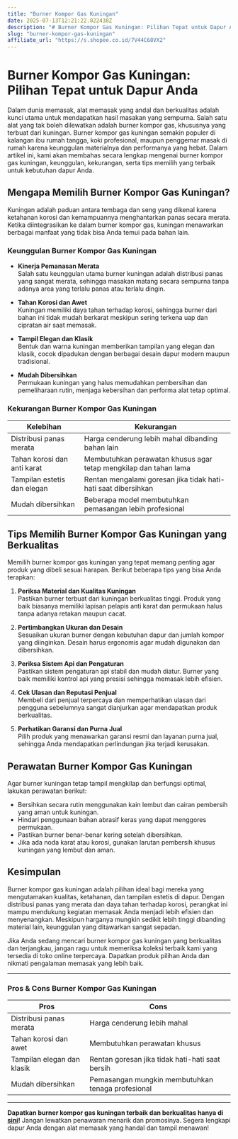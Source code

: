 ```yaml
---
title: "Burner Kompor Gas Kuningan"
date: 2025-07-13T12:21:22.022438Z
description: "# Burner Kompor Gas Kuningan: Pilihan Tepat untuk Dapur Anda..."
slug: "burner-kompor-gas-kuningan"
affiliate_url: "https://s.shopee.co.id/7V44C68VX2"
---
```

# Burner Kompor Gas Kuningan: Pilihan Tepat untuk Dapur Anda

Dalam dunia memasak, alat memasak yang andal dan berkualitas adalah kunci utama untuk mendapatkan hasil masakan yang sempurna. Salah satu alat yang tak boleh dilewatkan adalah burner kompor gas, khususnya yang terbuat dari kuningan. Burner kompor gas kuningan semakin populer di kalangan ibu rumah tangga, koki profesional, maupun penggemar masak di rumah karena keunggulan materialnya dan performanya yang hebat. Dalam artikel ini, kami akan membahas secara lengkap mengenai burner kompor gas kuningan, keunggulan, kekurangan, serta tips memilih yang terbaik untuk kebutuhan dapur Anda.

## Mengapa Memilih Burner Kompor Gas Kuningan?

Kuningan adalah paduan antara tembaga dan seng yang dikenal karena ketahanan korosi dan kemampuannya menghantarkan panas secara merata. Ketika diintegrasikan ke dalam burner kompor gas, kuningan menawarkan berbagai manfaat yang tidak bisa Anda temui pada bahan lain.

### Keunggulan Burner Kompor Gas Kuningan

- **Kinerja Pemanasan Merata**  
  Salah satu keunggulan utama burner kuningan adalah distribusi panas yang sangat merata, sehingga masakan matang secara sempurna tanpa adanya area yang terlalu panas atau terlalu dingin.

- **Tahan Korosi dan Awet**  
  Kuningan memiliki daya tahan terhadap korosi, sehingga burner dari bahan ini tidak mudah berkarat meskipun sering terkena uap dan cipratan air saat memasak.

- **Tampil Elegan dan Klasik**  
  Bentuk dan warna kuningan memberikan tampilan yang elegan dan klasik, cocok dipadukan dengan berbagai desain dapur modern maupun tradisional.

- **Mudah Dibersihkan**  
  Permukaan kuningan yang halus memudahkan pembersihan dan pemeliharaan rutin, menjaga kebersihan dan performa alat tetap optimal.

### Kekurangan Burner Kompor Gas Kuningan

| Kelebihan                            | Kekurangan                                                      |
|--------------------------------------|-----------------------------------------------------------------|
| Distribusi panas merata             | Harga cenderung lebih mahal dibanding bahan lain               |
| Tahan korosi dan anti karat        | Membutuhkan perawatan khusus agar tetap mengkilap dan tahan lama |
| Tampilan estetis dan elegan        | Rentan mengalami goresan jika tidak hati-hati saat dibersihkan |
| Mudah dibersihkan                   | Beberapa model membutuhkan pemasangan lebih profesional     |

## Tips Memilih Burner Kompor Gas Kuningan yang Berkualitas

Memilih burner kompor gas kuningan yang tepat memang penting agar produk yang dibeli sesuai harapan. Berikut beberapa tips yang bisa Anda terapkan:

1. **Periksa Material dan Kualitas Kuningan**  
   Pastikan burner terbuat dari kuningan berkualitas tinggi. Produk yang baik biasanya memiliki lapisan pelapis anti karat dan permukaan halus tanpa adanya retakan maupun cacat.

2. **Pertimbangkan Ukuran dan Desain**  
   Sesuaikan ukuran burner dengan kebutuhan dapur dan jumlah kompor yang diinginkan. Desain harus ergonomis agar mudah digunakan dan dibersihkan.

3. **Periksa Sistem Api dan Pengaturan**  
   Pastikan sistem pengaturan api stabil dan mudah diatur. Burner yang baik memiliki kontrol api yang presisi sehingga memasak lebih efisien.

4. **Cek Ulasan dan Reputasi Penjual**  
   Membeli dari penjual terpercaya dan memperhatikan ulasan dari pengguna sebelumnya sangat dianjurkan agar mendapatkan produk berkualitas.

5. **Perhatikan Garansi dan Purna Jual**  
   Pilih produk yang menawarkan garansi resmi dan layanan purna jual, sehingga Anda mendapatkan perlindungan jika terjadi kerusakan.

## Perawatan Burner Kompor Gas Kuningan

Agar burner kuningan tetap tampil mengkilap dan berfungsi optimal, lakukan perawatan berikut:

- Bersihkan secara rutin menggunakan kain lembut dan cairan pembersih yang aman untuk kuningan.
- Hindari penggunaan bahan abrasif keras yang dapat menggores permukaan.
- Pastikan burner benar-benar kering setelah dibersihkan.
- Jika ada noda karat atau korosi, gunakan larutan pembersih khusus kuningan yang lembut dan aman.

## Kesimpulan

Burner kompor gas kuningan adalah pilihan ideal bagi mereka yang mengutamakan kualitas, ketahanan, dan tampilan estetis di dapur. Dengan distribusi panas yang merata dan daya tahan terhadap korosi, perangkat ini mampu mendukung kegiatan memasak Anda menjadi lebih efisien dan menyenangkan. Meskipun harganya mungkin sedikit lebih tinggi dibanding material lain, keunggulan yang ditawarkan sangat sepadan.

Jika Anda sedang mencari burner kompor gas kuningan yang berkualitas dan terjangkau, jangan ragu untuk memeriksa koleksi terbaik kami yang tersedia di toko online terpercaya. Dapatkan produk pilihan Anda dan nikmati pengalaman memasak yang lebih baik.

---

### Pros & Cons Burner Kompor Gas Kuningan

| **Pros**                                           | **Cons**                                              |
|----------------------------------------------------|------------------------------------------------------|
| Distribusi panas merata                           | Harga cenderung lebih mahal                        |
| Tahan korosi dan awet                            | Membutuhkan perawatan khusus                       |
| Tampilan elegan dan klasik                        | Rentan goresan jika tidak hati-hati saat bersih  |
| Mudah dibersihkan                                | Pemasangan mungkin membutuhkan tenaga profesional |

---

**Dapatkan burner kompor gas kuningan terbaik dan berkualitas hanya di [sini](https://s.shopee.co.id/7V44C68VX2)!** Jangan lewatkan penawaran menarik dan promosinya. Segera lengkapi dapur Anda dengan alat memasak yang handal dan tampil menawan!